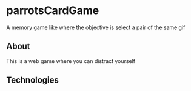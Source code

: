 # parrotsCardGame
A memory game like where the objective is select a pair of the same gif
## About
This is a web game where you can distract yourself 
## Technologies
